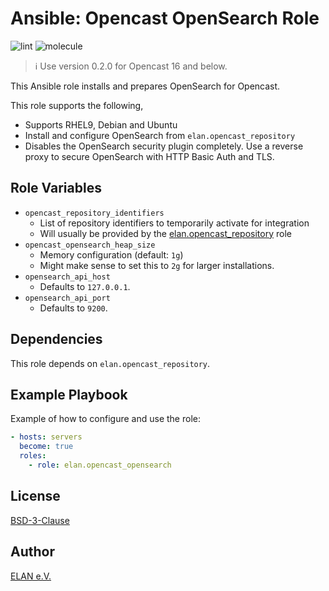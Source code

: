 Ansible: Opencast OpenSearch Role
====================================

![lint](https://github.com/elan-ev/opencast_opensearch/actions/workflows/lint.yml/badge.svg)
![molecule](https://github.com/elan-ev/opencast_opensearch/actions/workflows/molecule.yml/badge.svg)

> ℹ️ Use version 0.2.0 for Opencast 16 and below.

This Ansible role installs and prepares OpenSearch for Opencast.

This role supports the following,

- Supports RHEL9, Debian and Ubuntu
- Install and configure OpenSearch from `elan.opencast_repository`
- Disables the OpenSearch security plugin completely. Use a reverse
  proxy to secure OpenSearch with HTTP Basic Auth and TLS.

## Role Variables

- `opencast_repository_identifiers`
  - List of repository identifiers to temporarily activate for integration
  - Will usually be provided by the [elan.opencast_repository](https://github.com/elan-ev/opencast_repository) role
- `opencast_opensearch_heap_size`
  - Memory configuration (default: `1g`)
  - Might make sense to set this to `2g` for larger installations.
- `opensearch_api_host`
  - Defaults to `127.0.0.1`.
- `opensearch_api_port`
  - Defaults to `9200`.

## Dependencies

This role depends on `elan.opencast_repository`.

## Example Playbook

Example of how to configure and use the role:

```yaml
- hosts: servers
  become: true
  roles:
    - role: elan.opencast_opensearch
```

## License
[BSD-3-Clause](LICENSE)

## Author
[ELAN e.V.](https://elan-ev.de)
